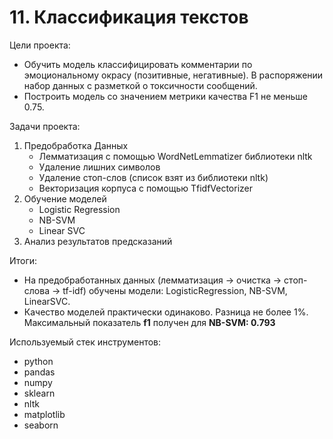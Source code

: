 # 11. Классификация текстов

Цели проекта:  

- Обучить модель классифицировать комментарии по эмоциональному окрасу (позитивные, негативные). В распоряжении набор данных с разметкой о токсичности сообщений.
- Построить модель со значением метрики качества F1 не меньше 0.75.

Задачи проекта:

1. Предобработка Данных  
    - Лемматизация с помощью WordNetLemmatizer библиотеки nltk  
    - Удаление лишних символов  
    - Удаление стоп-слов (список взят из библиотеки nltk)  
    - Векторизация корпуса с помощью TfidfVectorizer  
2. Обучение моделей  
    - Logistic Regression  
    - NB-SVM  
    - Linear SVC  
3. Анализ результатов предсказаний

Итоги:  

- На предобработанных данных (лемматизация -> очистка -> стоп-слова -> tf-idf) обучены модели: LogisticRegression, NB-SVM, LinearSVC.
- Качество моделей практически одинаково. Разница не более 1%. Максимальный показатель **f1** получен для **NB-SVM: 0.793**  

Используемый стек инструментов:

- python
- pandas
- numpy
- sklearn
- nltk
- matplotlib
- seaborn
